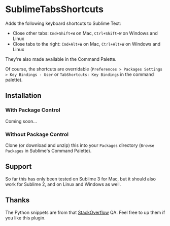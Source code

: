 # SublimeTabsShortcuts

Adds the following keyboard shortcuts to Sublime Text:

* Close other tabs: `Cmd+Shift+W` on Mac, `Ctrl+Shift+W` on Windows and Linux
* Close tabs to the right: `Cmd+Alt+W` on Mac, `Ctrl+Alt+W` on Windows and Linux

They're also made available in the Command Palette.

Of course, the shortcuts are overridable (`Preferences > Packages Settings > Key Bindings - User` or `TabShortcuts: Key Bindings` in the command palette).

## Installation ##

### With Package Control ###

Coming soon...

### Without Package Control ###

Clone (or download and unzip) this into your `Packages` directory (`Browse Packages` in Sublime's Command Palette).

## Support

So far this has only been tested on Sublime 3 for Mac, but it should also work for Sublime 2, and on Linux and Windows as well.

## Thanks

The Python snippets are from that [StackOverflow](http://stackoverflow.com/questions/15379860/close-others-command-shortcut-in-sublime-text-2#answer-15380759) QA. Feel free to up them if you like this plugin.
